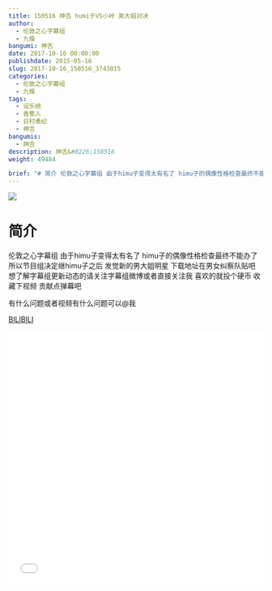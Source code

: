 ```yaml
---
title: 150516 神舌 humi子VS小峠 男大姐对决
author: 
  - 伦敦之心字幕组
  - 九條
bangumi: 神舌
date: 2017-10-16 00:00:00
publishdate: 2015-05-16
slug: 2017-10-16_150516_3743015
categories: 
  - 伦敦之心字幕组
  - 九條
tags: 
  - 设乐统
  - 香蕉人
  - 日村勇纪
  - 神舌
bangumis: 
  - 神舌
description: 神舌&#8226;150516
weight: 49484

brief: "# 简介 伦敦之心字幕组 由于himu子变得太有名了 himu子的偶像性格检查最终不能办了 所以节目组决定继himu子之后 发觉新的男大姐明星 下载地址在男女纠察队贴吧 想了解字幕组更新动态的请关注字幕组微博或者直接关注我 喜欢的就投个硬币 收藏下视频 贡献点弹幕吧 有什么问题或者视频有什么问题可以@我"
---
```


![](https://i.imgur.com/CjrLQlH.jpg)

# 简介  
伦敦之心字幕组 由于himu子变得太有名了 himu子的偶像性格检查最终不能办了 所以节目组决定继himu子之后 发觉新的男大姐明星 下载地址在男女纠察队贴吧 想了解字幕组更新动态的请关注字幕组微博或者直接关注我 喜欢的就投个硬币 收藏下视频 贡献点弹幕吧


有什么问题或者视频有什么问题可以@我

  [BILIBILI](https://www.bilibili.com/video/av3743015/)


<div class="vcontainer">  <iframe class='video' src="//www.bilibili.com/blackboard/player.html?aid=3743015" width="100%" height="500" frameborder="0" allowfullscreen="allowfullscreen"></iframe></div>
